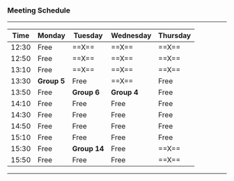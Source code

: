 ### Meeting Schedule

----------------------------------------------------------
| Time  | Monday    | Tuesday     | Wednesday | Thursday |
|-------|-----------|-------------|-----------|----------|
| 12:30 | Free      |  ==X==      |   ==X==   |  ==X==   |
| 12:50 | Free      |  ==X==      |   ==X==   |  ==X==   |
| 13:10 | Free      |  ==X==      |   ==X==   |  ==X==   |
| 13:30 |**Group 5**| Free        |   ==X==   | Free     |
| 13:50 | Free      | **Group 6** |**Group 4**| Free     |
| 14:10 | Free      | Free        | Free      | Free     |
| 14:30 | Free      | Free        | Free      | Free     |
| 14:50 | Free      | Free        | Free      | Free     |
| 15:10 | Free      | Free        | Free      | Free     |
| 15:30 | Free      | **Group 14**| Free      |  ==X==   |
| 15:50 | Free      | Free        | Free      |  ==X==   |
----------------------------------------------------------
